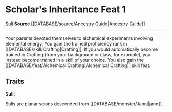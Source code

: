 ﻿---
feat: Scholar's Inheritance
id: '2582'
level: '1'
name: Scholar's Inheritance
rarity: Common
source: '[[DATABASE/source/Ancestry Guide|Ancestry Guide]]'
trait:
- '[[DATABASE/trait/Suli|Suli]]'
type: Feat

---
# Scholar's Inheritance <span class="item-type">Feat 1</span>

<span class="item-trait">Suli</span>
**Source** [[DATABASE/source/Ancestry Guide|Ancestry Guide]]

---
Your parents devoted themselves to alchemical experiments involving elemental energy. You gain the trained proficiency rank in [[DATABASE/skill/Crafting|Crafting]]. If you would automatically become trained in Crafting (from your background or class, for example), you instead become trained in a skill of your choice. You also gain the [[DATABASE/feat/Alchemical Crafting|Alchemical Crafting]] skill feat.

## Traits

**Suli:**

Sulis are planar scions descended from [[DATABASE/monster/Janni|jann]].